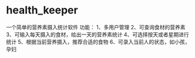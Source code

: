 # health_keeper
一个简单的营养素摄入统计软件
功能：
1、多用户管理
2、可查询食材的营养素
3、可输入每天摄入的食材，给出一天的营养素统计
4、可选择按天或者星期进行统计
5、根据当前营养摄入，推荐合适的食物
6、可录入当前人的状态，如小孩，孕妇
